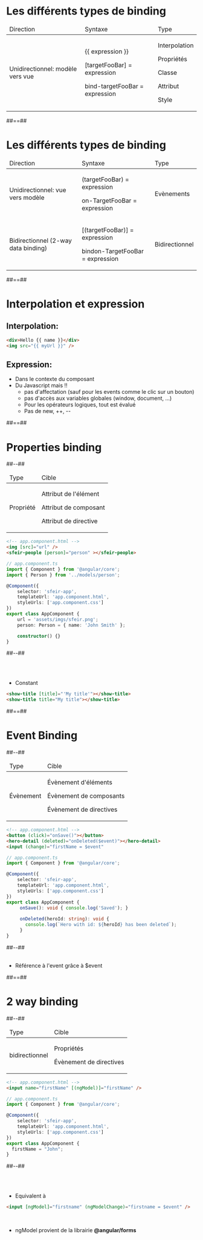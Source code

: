 <!-- .slide -->

# Les différents types de binding

<table>
    <thead>
        <tr>
            <td>Direction</td>
            <td>Syntaxe</td>
            <td>Type</td>
        </tr>
    </thead>
    <tbody>
        <tr>
            <td>Unidirectionnel: modèle vers vue</td>
            <td>
                <p>{{ expression }}</p>
                <p>[targetFooBar] = expression</p>
                <p>bind-targetFooBar = expression</p>
            </td>
            <td>
                <p>Interpolation</p>
                <p>Propriétés</p>
                <p>Classe</p>
                <p>Attribut</p>
                <p>Style</p>
            </td>
        </tr>       
    </tbody>
</table>

##==##

<!-- .slide -->

# Les différents types de binding

<table>
    <thead>
        <tr>
            <td>Direction</td>
            <td>Syntaxe</td>
            <td>Type</td>
        </tr>
    </thead>
    <tbody>        
        <tr>
            <td>Unidirectionnel: vue vers modèle</td>
            <td>
                <p>(targetFooBar) = expression</p>
                <p>on-TargetFooBar = expression</p>
            </td>
            <td>Evènements</td>
        </tr>
        <tr>
            <td>Bidirectionnel (2-way data binding)</td>
            <td>
                <p>[(targetFooBar)] = expression</p>
                <p>bindon-TargetFooBar = expression</p>
            </td>
            <td>Bidirectionnel</td>
        </tr>
    </tbody>
</table>

##==##

<!-- .slide: class="with-code inconsolata" -->

# Interpolation et expression

## Interpolation:

```html
<div>Hello {{ name }}</div>
<img src="{{ myUrl }}" />
```

<!-- .element: class="medium-code" -->

## Expression:
- Dans le contexte du composant
- Du Javascript mais !!
    - pas d'affectation (sauf pour les events comme le clic sur un bouton)
    - pas d'accès aux variables globales (window, document, ...)
    - Pour les opérateurs logiques, tout est évalué
    - Pas de new, ++, --

##==##

<!-- .slide: class="two-column-layout" -->

# Properties binding

##--##

<table>
    <thead>
        <tr>
            <td>Type</td>
            <td>Cible</td>
        </tr>
    </thead>
    <tbody>
        <tr>
            <td>Propriété</td>
            <td>
                <p>Attribut de l'élément</p>
                <p>Attribut de composant</p>
                <p>Attribut de directive</p>
            </td>
        </tr>
    </tbody>
</table>

```html
<!-- app.component.html -->
<img [src]="url" />
<sfeir-people [person]="person" ></sfeir-people>
```

<!-- .element: class="medium-code" -->

```typescript
// app.component.ts
import { Component } from '@angular/core';
import { Person } from '../models/person';

@Component({
    selector: 'sfeir-app',
    templateUrl: 'app.component.html',
    styleUrls: ['app.component.css']
})
export class AppComponent {
    url = 'assets/imgs/sfeir.png';
    person: Person = { name: 'John Smith' };

    constructor() {}
}
```

<!-- .element: class="medium-code" -->

##--##

<!-- .slide: class="with-code inconsolata" -->

<br><br>

-   Constant

```html
<show-title [title]="'My title'"></show-title> 
<show-title title="My title"></show-title>
```

<!-- .element: class="medium-code" -->

##==##

<!-- .slide: class="two-column-layout" -->

# Event Binding

##--##

<table>
    <thead>
        <tr>
            <td>Type</td>
            <td>Cible</td>
        </tr>
    </thead>
    <tbody>
        <tr>
            <td>Évènement</td>
            <td>
                <p>Évènement d'éléments</p>
                <p>Évènement de composants</p>
                <p>Évènement de directives</p>
            </td>
        </tr>
    </tbody>
</table>

```html
<!-- app.component.html -->
<button (click)="onSave()"></button>
<hero-detail (deleted)="onDeleted($event)"></hero-detail>
<input (change)="firstName = $event"
```

<!-- .element: class="medium-code" -->

```typescript
// app.component.ts
import { Component } from '@angular/core';

@Component({
    selector: 'sfeir-app',
    templateUrl: 'app.component.html',
    styleUrls: ['app.component.css']
})
export class AppComponent {
     onSave(): void { console.log('Saved'); }
    
     onDeleted(heroId: string): void {
       console.log(`Hero with id: ${heroId} has been deleted`);
     }
}
```

<!-- .element: class="medium-code" -->


##--##
<br><br>

-   Référence à l'event grâce à \$event

##==##

<!-- .slide: class="two-column-layout" -->

# 2 way binding

##--##

<table>
    <thead>
        <tr>
            <td>Type</td>
            <td>Cible</td>
        </tr>
    </thead>
    <tbody>
        <tr>
            <td>bidirectionnel</td>
            <td>
                <p>Propriétés</p>
                <p>Évènement de directives</p>
            </td>
        </tr>
    </tbody>
</table>

```html
<!-- app.component.html -->
<input name="firstName" [(ngModel)]="firstName" />
```

<!-- .element: class="medium-code" -->

```typescript
// app.component.ts
import { Component } from '@angular/core';

@Component({
    selector: 'sfeir-app',
    templateUrl: 'app.component.html',
    styleUrls: ['app.component.css']
})
export class AppComponent {
  firstName = "John";
}
```

<!-- .element: class="medium-code" -->
##--##

<!-- .slide: class="with-code inconsolata" -->

<br><br>

-   Equivalent à

```html
<input [ngModel]="firstname" (ngModelChange)="firstname = $event" />
```

<!-- .element: class="big-code" -->
<br>

-   <bg>ngModel</bg> provient de la librairie <strong>@angular/forms</strong>
